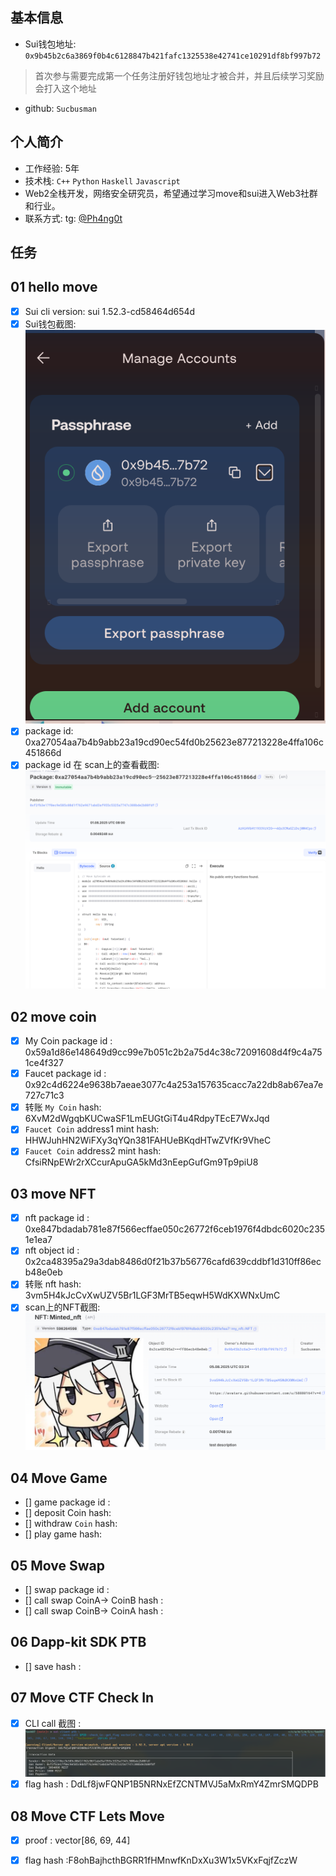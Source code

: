 ## 基本信息
- Sui钱包地址: `0x9b45b2c6a3869f0b4c6128847b421fafc1325538e42741ce10291df8bf997b72`
> 首次参与需要完成第一个任务注册好钱包地址才被合并，并且后续学习奖励会打入这个地址
- github: `Sucbusman`

## 个人简介
- 工作经验: 5年
- 技术栈: `C++` `Python` `Haskell` `Javascript`
- Web2全栈开发，网络安全研究员，希望通过学习move和sui进入Web3社群和行业。
- 联系方式: tg: [@Ph4ng0t](https://t.me/Ph4ng0t)

## 任务

##   01 hello move  
- [x] Sui cli version: sui 1.52.3-cd58464d654d
- [x] Sui钱包截图: ![Sui钱包截图](./images/task1-1.png)
- [x] package id: 0xa27054aa7b4b9abb23a19cd90ec54fd0b25623e877213228e4ffa106c451866d
- [x] package id 在 scan上的查看截图:![Scan截图](./images/task1-2.png)

##   02 move coin
- [x] My Coin package id : 0x59a1d86e148649d9cc99e7b051c2b2a75d4c38c72091608d4f9c4a751ce4f327
- [x] Faucet package id : 0x92c4d6224e9638b7aeae3077c4a253a157635cacc7a22db8ab67ea7e727c71c3
- [x] 转账 `My Coin` hash: 6XvM2dWgqbKUCwaSF1LmEUGtGiT4u4RdpyTEcE7WxJqd
- [x] `Faucet Coin` address1 mint hash: HHWJuhHN2WiFXy3qYQn381FAHUeBKqdHTwZVfKr9VheC
- [x] `Faucet Coin` address2 mint hash: CfsiRNpEWr2rXCcurApuGA5kMd3nEepGufGm9Tp9piU8

##   03 move NFT
- [x] nft package id : 0xe847bdadab781e87f566ecffae050c26772f6ceb1976f4dbdc6020c2351e1ea7
- [x] nft object id : 0x2ca48395a29a3dab8486d0f21b37b56776cafd639cddbf1d310ff86ecb48e0eb
- [x] 转账 nft  hash: 3vm5H4kJcCvXwUZV5Br1LGF3MrTB5eqwH5WdKXWNxUmC
- [x] scan上的NFT截图:![Scan截图](./images/task3.png)

##   04 Move Game
- [] game package id :
- [] deposit Coin hash:
- [] withdraw `Coin` hash:
- [] play game hash:

##   05 Move Swap
- [] swap package id :
- [] call swap CoinA-> CoinB  hash :
- [] call swap CoinB-> CoinA  hash :

##   06 Dapp-kit SDK PTB
- [] save hash :

##   07 Move CTF Check In
- [x] CLI call 截图 : ![截图](./images/task7.png)
- [x] flag hash : DdLf8jwFQNP1B5NRNxEfZCNTMVJ5aMxRmY4ZmrSMQDPB

##   08 Move CTF Lets Move
- [x] proof : vector[86, 69, 44]
- [x] flag hash :F8ohBajhcthBGRR1fHMnwfKnDxXu3W1x5VKxFqjfZczW

